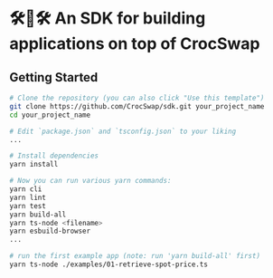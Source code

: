 # 🛠🐊🛠 An SDK for building applications on top of CrocSwap

## Getting Started

```bash
# Clone the repository (you can also click "Use this template")
git clone https://github.com/CrocSwap/sdk.git your_project_name
cd your_project_name

# Edit `package.json` and `tsconfig.json` to your liking
...

# Install dependencies
yarn install

# Now you can run various yarn commands:
yarn cli
yarn lint
yarn test
yarn build-all
yarn ts-node <filename>
yarn esbuild-browser
...

# run the first example app (note: run 'yarn build-all' first)
yarn ts-node ./examples/01-retrieve-spot-price.ts
```
